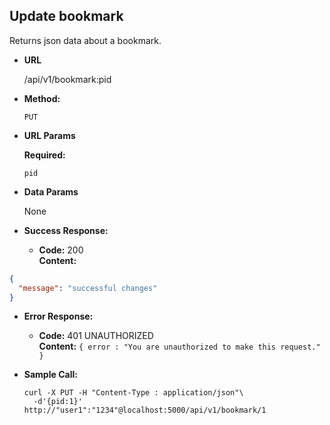 **Update bookmark**
----
  Returns json data about a bookmark.

* **URL**

  /api/v1/bookmark:pid

* **Method:**

  `PUT`
  
*  **URL Params**

   **Required:**
 
   `pid`

* **Data Params**

  None

* **Success Response:**

  * **Code:** 200 <br />
    **Content:** 
```json
{
  "message": "successful changes"
}
```    

 
* **Error Response:**

  * **Code:** 401 UNAUTHORIZED <br />
    **Content:** `{ error : "You are unauthorized to make this request." }`

* **Sample Call:**

  ```
  curl -X PUT -H "Content-Type : application/json"\
    -d'{pid:1}' http://"user1":"1234"@localhost:5000/api/v1/bookmark/1


  